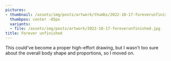 ```yaml
---
pictures:
- thumbnail: /assets/img/posts/artwork/thumbs/2022-10-17-foreverunfinished.jpg
  thumbpos: center -85px
  variants:
  - file: /assets/img/posts/artwork/2022-10-17-foreverunfinished.jpg
title: Forever unfinished
---
```

This could've become a proper high-effort drawing, but I wasn't too sure about the overall body shape and proportions, so I moved on.
